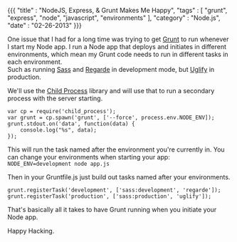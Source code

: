 {{{
	"title" : "NodeJS, Express, & Grunt Makes Me Happy",
	"tags"  : [ "grunt", "express", "node", "javascript", "environments" ],
	"category" : "Node.js",
	"date" : "02-26-2013"
}}}

One issue that I had for a long time was trying to get [Grunt](http://gruntjs.com/) to run whenever I start my Node app. <!--more-->I run a Node app that deploys and initiates in different environments, which mean my Grunt code needs to run in different tasks in each environment.  
Such as running [Sass](https://github.com/gruntjs/grunt-contrib-sass) and [Regarde](https://github.com/yeoman/grunt-regarde) in development mode, but [Uglify](https://github.com/gruntjs/grunt-contrib-uglify) in production.

We'll use the [Child Process](http://nodejs.org/api/child_process.html) library and will use that to run a secondary process with the server starting.

	var cp = require('child_process');  
	var grunt = cp.spawn('grunt', ['--force', process.env.NODE_ENV]);  
	grunt.stdout.on('data', function(data) {  
		console.log("%s", data);  
	});  

This will run the task named after the environment you're currently in. You can change your environments when starting your app: `NODE_ENV=development node app.js`

Then in your Gruntfile.js just build out tasks named after your environments.

	grunt.registerTask('development', ['sass:development', 'regarde']);  
	grunt.registerTask('production', ['sass:production', 'uglify']);

That's basically all it takes to have Grunt running when you initiate your Node app.

Happy Hacking.